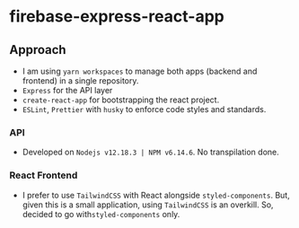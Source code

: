 # firebase-express-react-app

## Approach

- I am using `yarn workspaces` to manage both apps (backend and frontend) in a single repository.
- `Express` for the API layer
- `create-react-app` for bootstrapping the react project.
- `ESLint`, `Prettier` with `husky` to enforce code styles and standards.

### API

- Developed on `Nodejs v12.18.3 | NPM v6.14.6`. No transpilation done.

### React Frontend

- I prefer to use `TailwindCSS` with React alongside `styled-components`. But, given this is a small application, using `TailwindCSS` is an overkill. So, decided to go with`styled-components` only.
